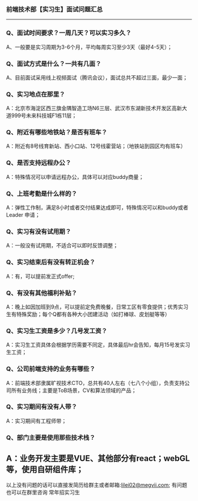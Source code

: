 ### 前端技术部【实习生】面试问题汇总
----------------------------
### Q、面试时间要求？一周几天？可以实习多久？
A、一般要是实习周期为3-6个月，平均每周实习至少3天（最好4-5天）；
### Q、面试方式是什么？一共有几面？
A、目前面试采用线上视频面试（腾讯会议），面试总共不超过三面，最少一面；
### Q、实习地点在那里？
A：北京市海淀区西三旗金隅智造工场N6三层、武汉市东湖新技术开发区高新大道999号未来科技城F1栋11层；
### Q、附近有哪些地铁站？是否有班车？
A：附近有8号线育新站、西小口站、12号线霍营站；（地铁站到园区均有班车）
### Q、是否支持远程办公？
A：特殊情况可以申请远程办公，具体可以对应buddy商量；
### Q、上班考勤是什么样的？
A：弹性工作制，满足8小时或者交付结果达成即可，特殊情况可以和buddy或者Leader 申请；
### Q、实习有没有试用期？
A：一般没有试用期，不适合可以即时反馈调整；
### Q、实习结束后有没有转正机会？
A：有，可以提前发正式offer;
### Q、有没有其他福利补贴？
A：晚上如因加班到9点，可以提前定免费晚餐，日常工区有零食提供；优秀实习生有特殊奖励；每个Q都有各种大小团建活动（如打棒球、皮划艇等等）
### Q、实习生工资是多少？几号发工资？
A：实习生工资具体会根据学历需要不同定，具体最后hr会告知，每月15号发实习生工资；
### Q、公司前端支持的业务有哪些？
A：前端技术部隶属旷视技术CTO，总共有40人左右（七八个小组），负责支持公司所有业务线；主要是ToB场景，CV和算法领域的产品；
### Q、实习期间有没有人带？
A：实习期间有工程师带；
### Q、部门主要是使用那些技术栈？
A：业务开发主要是VUE、其他部分有react；webGL等，使用自研组件库；
----------------------------
以上没有问题的话可以直接发简历给群主或者邮箱:lilei02@megvii.com;
有问题也可以在群里咨询
常年招实习生
